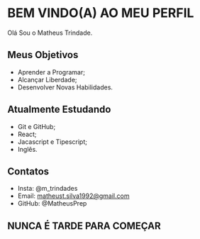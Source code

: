 # BEM VINDO(A) AO MEU PERFIL

Olá Sou o Matheus Trindade. 

## Meus Objetivos
- Aprender a Programar;
- Alcançar Liberdade;
- Desenvolver Novas Habilidades.

## Atualmente Estudando
- Git e GitHub;
- React;
- Jacascript e Tipescript;
- Inglês.

## Contatos 
- Insta: @m_trindades
- Email: matheust.silva1992@gmail.com 
- GitHub: @MatheusPrep

## NUNCA É TARDE PARA COMEÇAR
